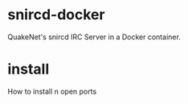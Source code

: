 # snircd-docker
QuakeNet's snircd IRC Server in a Docker container.

# install
How to install n open ports

